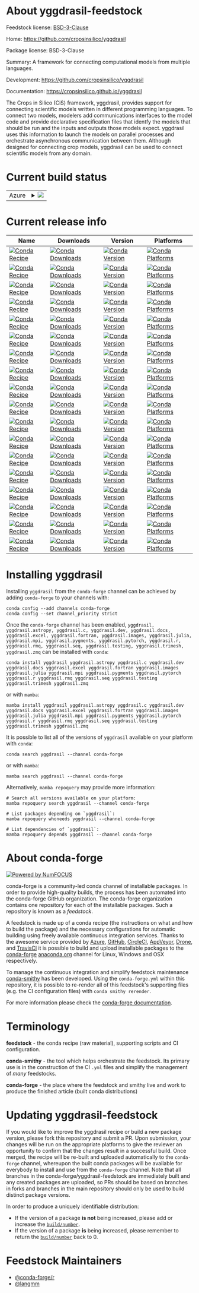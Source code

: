 About yggdrasil-feedstock
=========================

Feedstock license: [BSD-3-Clause](https://github.com/conda-forge/yggdrasil-feedstock/blob/main/LICENSE.txt)

Home: https://github.com/cropsinsilico/yggdrasil

Package license: BSD-3-Clause

Summary: A framework for connecting computational models from multiple languages.

Development: https://github.com/cropsinsilico/yggdrasil

Documentation: https://cropsinsilico.github.io/yggdrasil

The Crops in Silico (CiS) framework, yggdrasil, provides support for
connecting scientific models written in different programming languages.
To connect two models, modelers add communications interfaces to the model code
and provide declarative specification files that identfy the
models that should be run and the inputs and outputs those models
expect. yggdrasil uses this information to launch the models
on parallel processes and orchestrate asynchronous communication between them.
Although designed for connecting crop models, yggdrasil can be used to
connect scientific models from any domain.


Current build status
====================


<table>
    
  <tr>
    <td>Azure</td>
    <td>
      <details>
        <summary>
          <a href="https://dev.azure.com/conda-forge/feedstock-builds/_build/latest?definitionId=6228&branchName=main">
            <img src="https://dev.azure.com/conda-forge/feedstock-builds/_apis/build/status/yggdrasil-feedstock?branchName=main">
          </a>
        </summary>
        <table>
          <thead><tr><th>Variant</th><th>Status</th></tr></thead>
          <tbody><tr>
              <td>linux_64_python3.10.____cpython</td>
              <td>
                <a href="https://dev.azure.com/conda-forge/feedstock-builds/_build/latest?definitionId=6228&branchName=main">
                  <img src="https://dev.azure.com/conda-forge/feedstock-builds/_apis/build/status/yggdrasil-feedstock?branchName=main&jobName=linux&configuration=linux%20linux_64_python3.10.____cpython" alt="variant">
                </a>
              </td>
            </tr><tr>
              <td>linux_64_python3.11.____cpython</td>
              <td>
                <a href="https://dev.azure.com/conda-forge/feedstock-builds/_build/latest?definitionId=6228&branchName=main">
                  <img src="https://dev.azure.com/conda-forge/feedstock-builds/_apis/build/status/yggdrasil-feedstock?branchName=main&jobName=linux&configuration=linux%20linux_64_python3.11.____cpython" alt="variant">
                </a>
              </td>
            </tr><tr>
              <td>linux_64_python3.12.____cpython</td>
              <td>
                <a href="https://dev.azure.com/conda-forge/feedstock-builds/_build/latest?definitionId=6228&branchName=main">
                  <img src="https://dev.azure.com/conda-forge/feedstock-builds/_apis/build/status/yggdrasil-feedstock?branchName=main&jobName=linux&configuration=linux%20linux_64_python3.12.____cpython" alt="variant">
                </a>
              </td>
            </tr><tr>
              <td>linux_64_python3.8.____cpython</td>
              <td>
                <a href="https://dev.azure.com/conda-forge/feedstock-builds/_build/latest?definitionId=6228&branchName=main">
                  <img src="https://dev.azure.com/conda-forge/feedstock-builds/_apis/build/status/yggdrasil-feedstock?branchName=main&jobName=linux&configuration=linux%20linux_64_python3.8.____cpython" alt="variant">
                </a>
              </td>
            </tr><tr>
              <td>linux_64_python3.9.____cpython</td>
              <td>
                <a href="https://dev.azure.com/conda-forge/feedstock-builds/_build/latest?definitionId=6228&branchName=main">
                  <img src="https://dev.azure.com/conda-forge/feedstock-builds/_apis/build/status/yggdrasil-feedstock?branchName=main&jobName=linux&configuration=linux%20linux_64_python3.9.____cpython" alt="variant">
                </a>
              </td>
            </tr><tr>
              <td>osx_64_python3.10.____cpython</td>
              <td>
                <a href="https://dev.azure.com/conda-forge/feedstock-builds/_build/latest?definitionId=6228&branchName=main">
                  <img src="https://dev.azure.com/conda-forge/feedstock-builds/_apis/build/status/yggdrasil-feedstock?branchName=main&jobName=osx&configuration=osx%20osx_64_python3.10.____cpython" alt="variant">
                </a>
              </td>
            </tr><tr>
              <td>osx_64_python3.11.____cpython</td>
              <td>
                <a href="https://dev.azure.com/conda-forge/feedstock-builds/_build/latest?definitionId=6228&branchName=main">
                  <img src="https://dev.azure.com/conda-forge/feedstock-builds/_apis/build/status/yggdrasil-feedstock?branchName=main&jobName=osx&configuration=osx%20osx_64_python3.11.____cpython" alt="variant">
                </a>
              </td>
            </tr><tr>
              <td>osx_64_python3.12.____cpython</td>
              <td>
                <a href="https://dev.azure.com/conda-forge/feedstock-builds/_build/latest?definitionId=6228&branchName=main">
                  <img src="https://dev.azure.com/conda-forge/feedstock-builds/_apis/build/status/yggdrasil-feedstock?branchName=main&jobName=osx&configuration=osx%20osx_64_python3.12.____cpython" alt="variant">
                </a>
              </td>
            </tr><tr>
              <td>osx_64_python3.8.____cpython</td>
              <td>
                <a href="https://dev.azure.com/conda-forge/feedstock-builds/_build/latest?definitionId=6228&branchName=main">
                  <img src="https://dev.azure.com/conda-forge/feedstock-builds/_apis/build/status/yggdrasil-feedstock?branchName=main&jobName=osx&configuration=osx%20osx_64_python3.8.____cpython" alt="variant">
                </a>
              </td>
            </tr><tr>
              <td>osx_64_python3.9.____cpython</td>
              <td>
                <a href="https://dev.azure.com/conda-forge/feedstock-builds/_build/latest?definitionId=6228&branchName=main">
                  <img src="https://dev.azure.com/conda-forge/feedstock-builds/_apis/build/status/yggdrasil-feedstock?branchName=main&jobName=osx&configuration=osx%20osx_64_python3.9.____cpython" alt="variant">
                </a>
              </td>
            </tr><tr>
              <td>osx_arm64_python3.10.____cpython</td>
              <td>
                <a href="https://dev.azure.com/conda-forge/feedstock-builds/_build/latest?definitionId=6228&branchName=main">
                  <img src="https://dev.azure.com/conda-forge/feedstock-builds/_apis/build/status/yggdrasil-feedstock?branchName=main&jobName=osx&configuration=osx%20osx_arm64_python3.10.____cpython" alt="variant">
                </a>
              </td>
            </tr><tr>
              <td>osx_arm64_python3.11.____cpython</td>
              <td>
                <a href="https://dev.azure.com/conda-forge/feedstock-builds/_build/latest?definitionId=6228&branchName=main">
                  <img src="https://dev.azure.com/conda-forge/feedstock-builds/_apis/build/status/yggdrasil-feedstock?branchName=main&jobName=osx&configuration=osx%20osx_arm64_python3.11.____cpython" alt="variant">
                </a>
              </td>
            </tr><tr>
              <td>osx_arm64_python3.12.____cpython</td>
              <td>
                <a href="https://dev.azure.com/conda-forge/feedstock-builds/_build/latest?definitionId=6228&branchName=main">
                  <img src="https://dev.azure.com/conda-forge/feedstock-builds/_apis/build/status/yggdrasil-feedstock?branchName=main&jobName=osx&configuration=osx%20osx_arm64_python3.12.____cpython" alt="variant">
                </a>
              </td>
            </tr><tr>
              <td>osx_arm64_python3.8.____cpython</td>
              <td>
                <a href="https://dev.azure.com/conda-forge/feedstock-builds/_build/latest?definitionId=6228&branchName=main">
                  <img src="https://dev.azure.com/conda-forge/feedstock-builds/_apis/build/status/yggdrasil-feedstock?branchName=main&jobName=osx&configuration=osx%20osx_arm64_python3.8.____cpython" alt="variant">
                </a>
              </td>
            </tr><tr>
              <td>osx_arm64_python3.9.____cpython</td>
              <td>
                <a href="https://dev.azure.com/conda-forge/feedstock-builds/_build/latest?definitionId=6228&branchName=main">
                  <img src="https://dev.azure.com/conda-forge/feedstock-builds/_apis/build/status/yggdrasil-feedstock?branchName=main&jobName=osx&configuration=osx%20osx_arm64_python3.9.____cpython" alt="variant">
                </a>
              </td>
            </tr><tr>
              <td>win_64_python3.10.____cpython</td>
              <td>
                <a href="https://dev.azure.com/conda-forge/feedstock-builds/_build/latest?definitionId=6228&branchName=main">
                  <img src="https://dev.azure.com/conda-forge/feedstock-builds/_apis/build/status/yggdrasil-feedstock?branchName=main&jobName=win&configuration=win%20win_64_python3.10.____cpython" alt="variant">
                </a>
              </td>
            </tr><tr>
              <td>win_64_python3.11.____cpython</td>
              <td>
                <a href="https://dev.azure.com/conda-forge/feedstock-builds/_build/latest?definitionId=6228&branchName=main">
                  <img src="https://dev.azure.com/conda-forge/feedstock-builds/_apis/build/status/yggdrasil-feedstock?branchName=main&jobName=win&configuration=win%20win_64_python3.11.____cpython" alt="variant">
                </a>
              </td>
            </tr><tr>
              <td>win_64_python3.12.____cpython</td>
              <td>
                <a href="https://dev.azure.com/conda-forge/feedstock-builds/_build/latest?definitionId=6228&branchName=main">
                  <img src="https://dev.azure.com/conda-forge/feedstock-builds/_apis/build/status/yggdrasil-feedstock?branchName=main&jobName=win&configuration=win%20win_64_python3.12.____cpython" alt="variant">
                </a>
              </td>
            </tr><tr>
              <td>win_64_python3.8.____cpython</td>
              <td>
                <a href="https://dev.azure.com/conda-forge/feedstock-builds/_build/latest?definitionId=6228&branchName=main">
                  <img src="https://dev.azure.com/conda-forge/feedstock-builds/_apis/build/status/yggdrasil-feedstock?branchName=main&jobName=win&configuration=win%20win_64_python3.8.____cpython" alt="variant">
                </a>
              </td>
            </tr><tr>
              <td>win_64_python3.9.____cpython</td>
              <td>
                <a href="https://dev.azure.com/conda-forge/feedstock-builds/_build/latest?definitionId=6228&branchName=main">
                  <img src="https://dev.azure.com/conda-forge/feedstock-builds/_apis/build/status/yggdrasil-feedstock?branchName=main&jobName=win&configuration=win%20win_64_python3.9.____cpython" alt="variant">
                </a>
              </td>
            </tr>
          </tbody>
        </table>
      </details>
    </td>
  </tr>
</table>

Current release info
====================

| Name | Downloads | Version | Platforms |
| --- | --- | --- | --- |
| [![Conda Recipe](https://img.shields.io/badge/recipe-yggdrasil-green.svg)](https://anaconda.org/conda-forge/yggdrasil) | [![Conda Downloads](https://img.shields.io/conda/dn/conda-forge/yggdrasil.svg)](https://anaconda.org/conda-forge/yggdrasil) | [![Conda Version](https://img.shields.io/conda/vn/conda-forge/yggdrasil.svg)](https://anaconda.org/conda-forge/yggdrasil) | [![Conda Platforms](https://img.shields.io/conda/pn/conda-forge/yggdrasil.svg)](https://anaconda.org/conda-forge/yggdrasil) |
| [![Conda Recipe](https://img.shields.io/badge/recipe-yggdrasil.astropy-green.svg)](https://anaconda.org/conda-forge/yggdrasil.astropy) | [![Conda Downloads](https://img.shields.io/conda/dn/conda-forge/yggdrasil.astropy.svg)](https://anaconda.org/conda-forge/yggdrasil.astropy) | [![Conda Version](https://img.shields.io/conda/vn/conda-forge/yggdrasil.astropy.svg)](https://anaconda.org/conda-forge/yggdrasil.astropy) | [![Conda Platforms](https://img.shields.io/conda/pn/conda-forge/yggdrasil.astropy.svg)](https://anaconda.org/conda-forge/yggdrasil.astropy) |
| [![Conda Recipe](https://img.shields.io/badge/recipe-yggdrasil.c-green.svg)](https://anaconda.org/conda-forge/yggdrasil.c) | [![Conda Downloads](https://img.shields.io/conda/dn/conda-forge/yggdrasil.c.svg)](https://anaconda.org/conda-forge/yggdrasil.c) | [![Conda Version](https://img.shields.io/conda/vn/conda-forge/yggdrasil.c.svg)](https://anaconda.org/conda-forge/yggdrasil.c) | [![Conda Platforms](https://img.shields.io/conda/pn/conda-forge/yggdrasil.c.svg)](https://anaconda.org/conda-forge/yggdrasil.c) |
| [![Conda Recipe](https://img.shields.io/badge/recipe-yggdrasil.dev-green.svg)](https://anaconda.org/conda-forge/yggdrasil.dev) | [![Conda Downloads](https://img.shields.io/conda/dn/conda-forge/yggdrasil.dev.svg)](https://anaconda.org/conda-forge/yggdrasil.dev) | [![Conda Version](https://img.shields.io/conda/vn/conda-forge/yggdrasil.dev.svg)](https://anaconda.org/conda-forge/yggdrasil.dev) | [![Conda Platforms](https://img.shields.io/conda/pn/conda-forge/yggdrasil.dev.svg)](https://anaconda.org/conda-forge/yggdrasil.dev) |
| [![Conda Recipe](https://img.shields.io/badge/recipe-yggdrasil.docs-green.svg)](https://anaconda.org/conda-forge/yggdrasil.docs) | [![Conda Downloads](https://img.shields.io/conda/dn/conda-forge/yggdrasil.docs.svg)](https://anaconda.org/conda-forge/yggdrasil.docs) | [![Conda Version](https://img.shields.io/conda/vn/conda-forge/yggdrasil.docs.svg)](https://anaconda.org/conda-forge/yggdrasil.docs) | [![Conda Platforms](https://img.shields.io/conda/pn/conda-forge/yggdrasil.docs.svg)](https://anaconda.org/conda-forge/yggdrasil.docs) |
| [![Conda Recipe](https://img.shields.io/badge/recipe-yggdrasil.excel-green.svg)](https://anaconda.org/conda-forge/yggdrasil.excel) | [![Conda Downloads](https://img.shields.io/conda/dn/conda-forge/yggdrasil.excel.svg)](https://anaconda.org/conda-forge/yggdrasil.excel) | [![Conda Version](https://img.shields.io/conda/vn/conda-forge/yggdrasil.excel.svg)](https://anaconda.org/conda-forge/yggdrasil.excel) | [![Conda Platforms](https://img.shields.io/conda/pn/conda-forge/yggdrasil.excel.svg)](https://anaconda.org/conda-forge/yggdrasil.excel) |
| [![Conda Recipe](https://img.shields.io/badge/recipe-yggdrasil.fortran-green.svg)](https://anaconda.org/conda-forge/yggdrasil.fortran) | [![Conda Downloads](https://img.shields.io/conda/dn/conda-forge/yggdrasil.fortran.svg)](https://anaconda.org/conda-forge/yggdrasil.fortran) | [![Conda Version](https://img.shields.io/conda/vn/conda-forge/yggdrasil.fortran.svg)](https://anaconda.org/conda-forge/yggdrasil.fortran) | [![Conda Platforms](https://img.shields.io/conda/pn/conda-forge/yggdrasil.fortran.svg)](https://anaconda.org/conda-forge/yggdrasil.fortran) |
| [![Conda Recipe](https://img.shields.io/badge/recipe-yggdrasil.images-green.svg)](https://anaconda.org/conda-forge/yggdrasil.images) | [![Conda Downloads](https://img.shields.io/conda/dn/conda-forge/yggdrasil.images.svg)](https://anaconda.org/conda-forge/yggdrasil.images) | [![Conda Version](https://img.shields.io/conda/vn/conda-forge/yggdrasil.images.svg)](https://anaconda.org/conda-forge/yggdrasil.images) | [![Conda Platforms](https://img.shields.io/conda/pn/conda-forge/yggdrasil.images.svg)](https://anaconda.org/conda-forge/yggdrasil.images) |
| [![Conda Recipe](https://img.shields.io/badge/recipe-yggdrasil.julia-green.svg)](https://anaconda.org/conda-forge/yggdrasil.julia) | [![Conda Downloads](https://img.shields.io/conda/dn/conda-forge/yggdrasil.julia.svg)](https://anaconda.org/conda-forge/yggdrasil.julia) | [![Conda Version](https://img.shields.io/conda/vn/conda-forge/yggdrasil.julia.svg)](https://anaconda.org/conda-forge/yggdrasil.julia) | [![Conda Platforms](https://img.shields.io/conda/pn/conda-forge/yggdrasil.julia.svg)](https://anaconda.org/conda-forge/yggdrasil.julia) |
| [![Conda Recipe](https://img.shields.io/badge/recipe-yggdrasil.mpi-green.svg)](https://anaconda.org/conda-forge/yggdrasil.mpi) | [![Conda Downloads](https://img.shields.io/conda/dn/conda-forge/yggdrasil.mpi.svg)](https://anaconda.org/conda-forge/yggdrasil.mpi) | [![Conda Version](https://img.shields.io/conda/vn/conda-forge/yggdrasil.mpi.svg)](https://anaconda.org/conda-forge/yggdrasil.mpi) | [![Conda Platforms](https://img.shields.io/conda/pn/conda-forge/yggdrasil.mpi.svg)](https://anaconda.org/conda-forge/yggdrasil.mpi) |
| [![Conda Recipe](https://img.shields.io/badge/recipe-yggdrasil.pygments-green.svg)](https://anaconda.org/conda-forge/yggdrasil.pygments) | [![Conda Downloads](https://img.shields.io/conda/dn/conda-forge/yggdrasil.pygments.svg)](https://anaconda.org/conda-forge/yggdrasil.pygments) | [![Conda Version](https://img.shields.io/conda/vn/conda-forge/yggdrasil.pygments.svg)](https://anaconda.org/conda-forge/yggdrasil.pygments) | [![Conda Platforms](https://img.shields.io/conda/pn/conda-forge/yggdrasil.pygments.svg)](https://anaconda.org/conda-forge/yggdrasil.pygments) |
| [![Conda Recipe](https://img.shields.io/badge/recipe-yggdrasil.pytorch-green.svg)](https://anaconda.org/conda-forge/yggdrasil.pytorch) | [![Conda Downloads](https://img.shields.io/conda/dn/conda-forge/yggdrasil.pytorch.svg)](https://anaconda.org/conda-forge/yggdrasil.pytorch) | [![Conda Version](https://img.shields.io/conda/vn/conda-forge/yggdrasil.pytorch.svg)](https://anaconda.org/conda-forge/yggdrasil.pytorch) | [![Conda Platforms](https://img.shields.io/conda/pn/conda-forge/yggdrasil.pytorch.svg)](https://anaconda.org/conda-forge/yggdrasil.pytorch) |
| [![Conda Recipe](https://img.shields.io/badge/recipe-yggdrasil.r-green.svg)](https://anaconda.org/conda-forge/yggdrasil.r) | [![Conda Downloads](https://img.shields.io/conda/dn/conda-forge/yggdrasil.r.svg)](https://anaconda.org/conda-forge/yggdrasil.r) | [![Conda Version](https://img.shields.io/conda/vn/conda-forge/yggdrasil.r.svg)](https://anaconda.org/conda-forge/yggdrasil.r) | [![Conda Platforms](https://img.shields.io/conda/pn/conda-forge/yggdrasil.r.svg)](https://anaconda.org/conda-forge/yggdrasil.r) |
| [![Conda Recipe](https://img.shields.io/badge/recipe-yggdrasil.rmq-green.svg)](https://anaconda.org/conda-forge/yggdrasil.rmq) | [![Conda Downloads](https://img.shields.io/conda/dn/conda-forge/yggdrasil.rmq.svg)](https://anaconda.org/conda-forge/yggdrasil.rmq) | [![Conda Version](https://img.shields.io/conda/vn/conda-forge/yggdrasil.rmq.svg)](https://anaconda.org/conda-forge/yggdrasil.rmq) | [![Conda Platforms](https://img.shields.io/conda/pn/conda-forge/yggdrasil.rmq.svg)](https://anaconda.org/conda-forge/yggdrasil.rmq) |
| [![Conda Recipe](https://img.shields.io/badge/recipe-yggdrasil.seq-green.svg)](https://anaconda.org/conda-forge/yggdrasil.seq) | [![Conda Downloads](https://img.shields.io/conda/dn/conda-forge/yggdrasil.seq.svg)](https://anaconda.org/conda-forge/yggdrasil.seq) | [![Conda Version](https://img.shields.io/conda/vn/conda-forge/yggdrasil.seq.svg)](https://anaconda.org/conda-forge/yggdrasil.seq) | [![Conda Platforms](https://img.shields.io/conda/pn/conda-forge/yggdrasil.seq.svg)](https://anaconda.org/conda-forge/yggdrasil.seq) |
| [![Conda Recipe](https://img.shields.io/badge/recipe-yggdrasil.testing-green.svg)](https://anaconda.org/conda-forge/yggdrasil.testing) | [![Conda Downloads](https://img.shields.io/conda/dn/conda-forge/yggdrasil.testing.svg)](https://anaconda.org/conda-forge/yggdrasil.testing) | [![Conda Version](https://img.shields.io/conda/vn/conda-forge/yggdrasil.testing.svg)](https://anaconda.org/conda-forge/yggdrasil.testing) | [![Conda Platforms](https://img.shields.io/conda/pn/conda-forge/yggdrasil.testing.svg)](https://anaconda.org/conda-forge/yggdrasil.testing) |
| [![Conda Recipe](https://img.shields.io/badge/recipe-yggdrasil.trimesh-green.svg)](https://anaconda.org/conda-forge/yggdrasil.trimesh) | [![Conda Downloads](https://img.shields.io/conda/dn/conda-forge/yggdrasil.trimesh.svg)](https://anaconda.org/conda-forge/yggdrasil.trimesh) | [![Conda Version](https://img.shields.io/conda/vn/conda-forge/yggdrasil.trimesh.svg)](https://anaconda.org/conda-forge/yggdrasil.trimesh) | [![Conda Platforms](https://img.shields.io/conda/pn/conda-forge/yggdrasil.trimesh.svg)](https://anaconda.org/conda-forge/yggdrasil.trimesh) |
| [![Conda Recipe](https://img.shields.io/badge/recipe-yggdrasil.zmq-green.svg)](https://anaconda.org/conda-forge/yggdrasil.zmq) | [![Conda Downloads](https://img.shields.io/conda/dn/conda-forge/yggdrasil.zmq.svg)](https://anaconda.org/conda-forge/yggdrasil.zmq) | [![Conda Version](https://img.shields.io/conda/vn/conda-forge/yggdrasil.zmq.svg)](https://anaconda.org/conda-forge/yggdrasil.zmq) | [![Conda Platforms](https://img.shields.io/conda/pn/conda-forge/yggdrasil.zmq.svg)](https://anaconda.org/conda-forge/yggdrasil.zmq) |

Installing yggdrasil
====================

Installing `yggdrasil` from the `conda-forge` channel can be achieved by adding `conda-forge` to your channels with:

```
conda config --add channels conda-forge
conda config --set channel_priority strict
```

Once the `conda-forge` channel has been enabled, `yggdrasil, yggdrasil.astropy, yggdrasil.c, yggdrasil.dev, yggdrasil.docs, yggdrasil.excel, yggdrasil.fortran, yggdrasil.images, yggdrasil.julia, yggdrasil.mpi, yggdrasil.pygments, yggdrasil.pytorch, yggdrasil.r, yggdrasil.rmq, yggdrasil.seq, yggdrasil.testing, yggdrasil.trimesh, yggdrasil.zmq` can be installed with `conda`:

```
conda install yggdrasil yggdrasil.astropy yggdrasil.c yggdrasil.dev yggdrasil.docs yggdrasil.excel yggdrasil.fortran yggdrasil.images yggdrasil.julia yggdrasil.mpi yggdrasil.pygments yggdrasil.pytorch yggdrasil.r yggdrasil.rmq yggdrasil.seq yggdrasil.testing yggdrasil.trimesh yggdrasil.zmq
```

or with `mamba`:

```
mamba install yggdrasil yggdrasil.astropy yggdrasil.c yggdrasil.dev yggdrasil.docs yggdrasil.excel yggdrasil.fortran yggdrasil.images yggdrasil.julia yggdrasil.mpi yggdrasil.pygments yggdrasil.pytorch yggdrasil.r yggdrasil.rmq yggdrasil.seq yggdrasil.testing yggdrasil.trimesh yggdrasil.zmq
```

It is possible to list all of the versions of `yggdrasil` available on your platform with `conda`:

```
conda search yggdrasil --channel conda-forge
```

or with `mamba`:

```
mamba search yggdrasil --channel conda-forge
```

Alternatively, `mamba repoquery` may provide more information:

```
# Search all versions available on your platform:
mamba repoquery search yggdrasil --channel conda-forge

# List packages depending on `yggdrasil`:
mamba repoquery whoneeds yggdrasil --channel conda-forge

# List dependencies of `yggdrasil`:
mamba repoquery depends yggdrasil --channel conda-forge
```


About conda-forge
=================

[![Powered by
NumFOCUS](https://img.shields.io/badge/powered%20by-NumFOCUS-orange.svg?style=flat&colorA=E1523D&colorB=007D8A)](https://numfocus.org)

conda-forge is a community-led conda channel of installable packages.
In order to provide high-quality builds, the process has been automated into the
conda-forge GitHub organization. The conda-forge organization contains one repository
for each of the installable packages. Such a repository is known as a *feedstock*.

A feedstock is made up of a conda recipe (the instructions on what and how to build
the package) and the necessary configurations for automatic building using freely
available continuous integration services. Thanks to the awesome service provided by
[Azure](https://azure.microsoft.com/en-us/services/devops/), [GitHub](https://github.com/),
[CircleCI](https://circleci.com/), [AppVeyor](https://www.appveyor.com/),
[Drone](https://cloud.drone.io/welcome), and [TravisCI](https://travis-ci.com/)
it is possible to build and upload installable packages to the
[conda-forge](https://anaconda.org/conda-forge) [anaconda.org](https://anaconda.org/)
channel for Linux, Windows and OSX respectively.

To manage the continuous integration and simplify feedstock maintenance
[conda-smithy](https://github.com/conda-forge/conda-smithy) has been developed.
Using the ``conda-forge.yml`` within this repository, it is possible to re-render all of
this feedstock's supporting files (e.g. the CI configuration files) with ``conda smithy rerender``.

For more information please check the [conda-forge documentation](https://conda-forge.org/docs/).

Terminology
===========

**feedstock** - the conda recipe (raw material), supporting scripts and CI configuration.

**conda-smithy** - the tool which helps orchestrate the feedstock.
                   Its primary use is in the construction of the CI ``.yml`` files
                   and simplify the management of *many* feedstocks.

**conda-forge** - the place where the feedstock and smithy live and work to
                  produce the finished article (built conda distributions)


Updating yggdrasil-feedstock
============================

If you would like to improve the yggdrasil recipe or build a new
package version, please fork this repository and submit a PR. Upon submission,
your changes will be run on the appropriate platforms to give the reviewer an
opportunity to confirm that the changes result in a successful build. Once
merged, the recipe will be re-built and uploaded automatically to the
`conda-forge` channel, whereupon the built conda packages will be available for
everybody to install and use from the `conda-forge` channel.
Note that all branches in the conda-forge/yggdrasil-feedstock are
immediately built and any created packages are uploaded, so PRs should be based
on branches in forks and branches in the main repository should only be used to
build distinct package versions.

In order to produce a uniquely identifiable distribution:
 * If the version of a package **is not** being increased, please add or increase
   the [``build/number``](https://docs.conda.io/projects/conda-build/en/latest/resources/define-metadata.html#build-number-and-string).
 * If the version of a package **is** being increased, please remember to return
   the [``build/number``](https://docs.conda.io/projects/conda-build/en/latest/resources/define-metadata.html#build-number-and-string)
   back to 0.

Feedstock Maintainers
=====================

* [@conda-forge/r](https://github.com/orgs/conda-forge/teams/r/)
* [@langmm](https://github.com/langmm/)

